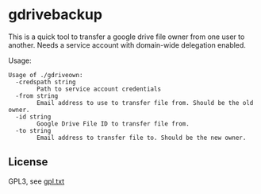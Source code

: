 # gdrivebackup

This is a quick tool to transfer a google drive file owner from one user to another. 
Needs a service account with domain-wide delegation enabled. 

Usage:

```
Usage of ./gdriveown:
  -credspath string
        Path to service account credentials
  -from string
        Email address to use to transfer file from. Should be the old owner. 
  -id string
        Google Drive File ID to transfer file from. 
  -to string
        Email address to transfer file to. Should be the new owner. 
```

## License

GPL3, see [gpl.txt](gpl.txt)